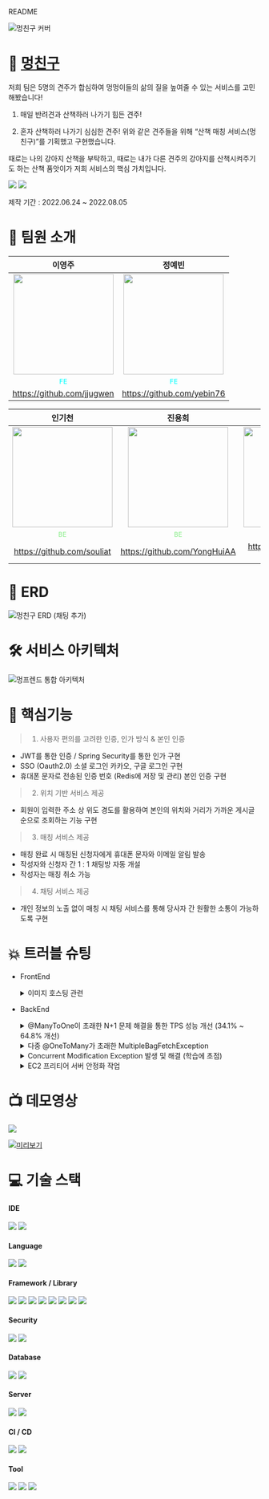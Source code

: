 README

![멍친구 커버](https://user-images.githubusercontent.com/82041804/182148365-9317f9a8-d6bf-45c0-b742-5502fc02ac30.jpg)

# 🐶 [멍친구](https://mungfriend.com)



저희 팀은 5명의 견주가 합심하여 멍멍이들의 삶의 질을 높여줄 수 있는 서비스를 고민해봤습니다!

1. 매일 반려견과 산책하러 나가기 힘든 견주!

2. 혼자 산책하러 나가기 심심한 견주!
위와 같은 견주들을 위해 “산책 매칭 서비스(멍친구)”를 기획했고 구현했습니다.

때로는 나의 강아지 산책을 부탁하고, 때로는 내가 다른 견주의 강아지를 산책시켜주기도 하는 산책 품앗이가 저희 서비스의 핵심 가치입니다.

<a href="https://mungfriend.com"><img src="https://img.shields.io/badge/서비스 바로가기-FA5A30?style=for-the-badge&logo=&logoColor="/></a>
<a href="https://protective-iodine-bc7.notion.site/1911e7ebf67242bab9b4828c368b879e"><img src="https://img.shields.io/badge/브로셔 바로가기-4F65FF?style=for-the-badge&logo=Notion&logoColor=white"/></a>

제작 기간 : 2022.06.24 ~ 2022.08.05

# :information_desk_person: 팀원 소개

|이영주|정예빈|
|:-:|:-:|
|<img src="https://avatars.githubusercontent.com/u/100979254?v=4" width="200px" />|<img src="https://avatars.githubusercontent.com/u/103884098?v=4" width="200px" />|
|<span style="color:aqua">`FE`</span>|<span style="color:aqua">`FE`</span>|
|https://github.com/jjugwen|https://github.com/yebin76|


|인기천|진용희|김형준|
|:-:|:-:|:-:|
|<img src="https://velog.velcdn.com/images/rlafbf222/post/221e1cf8-6b85-4c7c-b838-02312ba89f67/image.png" width="200px" />|<img src="https://velog.velcdn.com/images/rlafbf222/post/c71d2572-aaf5-461c-b2bd-eff4515ec950/image.png" width="200px" />|<img src="https://avatars.githubusercontent.com/u/82041804?s=400&u=fbba7a990dde09c887a001f0d4e0f2465849e2b5&v=4" width="200px" />|
|<span style="color:lightgreen">`BE`</span>|<span style="color:lightgreen">`BE`</span>|<span style="color:lightgreen">`BE`</span>|
|https://github.com/souliat|https://github.com/YongHuiAA|https://github.com/Kim-HJ1986|
 
# 📏 ERD
![멍친구 ERD (채팅 추가)](https://user-images.githubusercontent.com/82041804/178925767-b721bcee-3286-4fc9-9290-09025d168629.JPG)

# 🛠 서비스 아키텍처
![멍프렌드 통합 아키텍처](https://user-images.githubusercontent.com/82041804/178923080-3297f289-a65c-4a77-91c9-7a18403d9f6d.JPG)


# :dizzy: 핵심기능
> 1) 사용자 편의를 고려한 인증, 인가 방식 & 본인 인증
 + JWT를 통한 인증 / Spring Security를 통한 인가 구현
 + SSO (Oauth2.0) 소셜 로그인 카카오, 구글 로그인 구현
 + 휴대폰 문자로 전송된 인증 번호 (Redis에 저장 및 관리) 본인 인증 구현
 
> 2) 위치 기반 서비스 제공
 + 회원이 입력한 주소 상 위도 경도를 활용하여 본인의 위치와 거리가 가까운 게시글 순으로 조회하는 기능 구현

> 3) 매칭 서비스 제공
 + 매칭 완료 시 매칭된 신청자에게 휴대폰 문자와 이메일 알림 발송
 + 작성자와 신청자 간 1 : 1 채팅방 자동 개설
 + 작성자는 매칭 취소 가능
 
> 4) 채팅 서비스 제공
 + 개인 정보의 노출 없이 매칭 시 채팅 서비스를 통해 당사자 간 원활한 소통이 가능하도록 구현

# 💥 트러블 슈팅
- FrontEnd
    <details>
    <summary> 이미지 호스팅 관련 </summary>
    <div markdown="1">
    
    <br>
    
    <문제 상황>
    
     - 일부 이미지를 ifh(무료 호스팅 이미지)를 이용해 나온 url로 썼더니, 특정 환경에서 이미지가 불러와지지 않는 문제가 발생했다. 
     - 대부분의 이미지를 리액트 파일에 직접 추가하여 파일 용량이 무거워지는 문제가 있었다. 
     <br>

    <원인 추론>
     - Ifh(무료 이미지 호스팅 사이트)를 사용한 이미지는 250일 정도의 사용 기간이 제한되는 문제가 있고, HSTS(HTTP Strict Transport Security) 등의 일부 환경에서 Ifh 사이트 연결이 막혀 보이지 않음.(ifh.cc 사이트의 SSL인증서 유효성 문제인 듯)
     <br>

    <해결 방안>
     - 이미지를 AWS S3에 저장, 객체별 url을 생성하여 사용하였다. 리액트 파일에 저장한 이미지들은 삭제하여 파일 용량을 줄였으며, 이미지를 임포트했던 부분을 줄임으로써 코드량도 줄였다.

    + (이미지 보안 관련)
     - 사이트 내 이미지는 대부분 디자이너의 순수 창작물로 저작권을 보호하고, 이미지 사용의 무분별한 사용을 막기 위해 AWS S3주소 노출을 제한하기로 했다. ⇒ AWS S3주소 노출을 막기 위해 공통적인 url을 env에 넣었다. ⇒ 그러나, url이 깃허브 코드에서만 가려지고, 사이트에서 노출되는 건 마찬가지였다. ⇒ 이에, index.html에 우클릭 금지를 설정(*`oncontextmenu*="*return* false"`)하여, 이미지를 url로 가져가지 못하게 막았다.
    </div>
    </details>
        
- BackEnd
    <details>
    <summary> @ManyToOne이 초래한 N+1 문제 해결을 통한 TPS 성능 개선 (34.1% ~ 64.8% 개선) </summary>
    <div markdown="1">
    
    <br>
    
    <문제 상황>
    - JMeter로 부하 테스트를 하던 중, 가장 빈번하게 조회되는 ‘전체게시글조회'와 ‘거리순조회'의 TPS 성능이 저조하고 병목 현상이 존재함을 발견
    
    <br>
    
    <원인 추론>
    - Debugging을 통해 Post 객체를 조회할 때, ManyToOne으로 연관관계가 설정되어있는 모든 Member 객체를 조회하는 N+1 문제 발견
    - ManyToOne으로 연관관계가 설정되면 default로 lazy loading이 되는 것으로 알고 있었지만, 여러 객체를 조회할 경우 N+1 문제가 발생한다는 문제 상황을 파악
    
    <br>
    
    <해결 방안>
    - @EntityGraph를 사용하여 attributePath를 지정한 객체가 쿼리에서 바로 사용될 수 있도록 했으며, Left Join Fetch을 사용하여 하나의 쿼리에 Left Outer Join으로 모든 것을 조회할 수 있도록 변경
    - 추가적으로 ‘전체게시글조회’의 경우 @Transactional을 적용하여 하나의 로직 내 save()가 별도의 EntityManager에 의해 관리되지 않고 하나의 작업 단위로 관리되도록 수정

    `JMeter 테스트 결과`
    
    <img src = 'https://user-images.githubusercontent.com/82041804/182143923-44085a14-33a1-4726-8c8c-e98f8a4927d9.png'>

    <img src = 'https://user-images.githubusercontent.com/82041804/182143856-60bcf3fe-6a68-47ee-8271-fc152c4191fc.png'>
    </div>
    </details>
    
    <details>
    <summary> 다중 @OneToMany가 초래한 MultipleBagFetchException </summary>
    <div markdown="1">
    
    <br>
    <문제 상황>
        
    - Member 객체에 @OneToMany 연관관계로 설정된 테이블이 4개 정도 있었는데 특정 상황에서 N+1 문제를 해결하고자 모든 객체를 Fetch Join으로 조회했으나 MultipleBagFetchException 발생
    
    <br>
    <원인 추론>

    - Member를 조회할 때 BagType (중복을 허용하는 Collection)의 Collection을 2개 이상 조회하려고 했기 때문에 발생
    
    <br>
    <해결 방안>

    - TPS 성능을 가장 많이 잡아먹는 Collection에 Fetch Join을 걸어줬으며, 동시에 hibernate의 default_batch_fetch_size 옵션을 사용하여 호출되는 쿼리의 수를 대폭 감소시킬 수 있었음
    </div>
    </details>
        
    <details>
    <summary> Concurrent Modification Exception 발생 및 해결 (학습에 초점) </summary>
    <div markdown="1">
    
    <br>
    
    <문제 상황>
    - Member에 @OneToMany로 Dog 객체가 연관 관계 설정 되어있는데, 동시에 멤버변수로 대표 반려견의 사진 url이 존재함
    - Member의 DogList를 불러와 반복문을 돌 경우 Concurrent Modification Exception 발생
    
    <br>
    
    <원인 추론>
    - 반복문을 돌며 사용자의 프로필 사진을, 사용자가 선택한 대표 반려견 사진으로 바꾸게 되면 해당 사용자의 다른 반려견들의 사용자 정보도 동시에 업데이트가 됨
    - 이 경우 Iterator의 expectedModcount는 아직 0으로 기대되는데, 반영된 modCount는 1로 바뀌며 다음 for문을 돌때 expectedModCount ≠ modCount가 되어
    Concurrent modification exception이 발생
    
    <br>
    
    <해결 방안>
    1. 따라서 사용자의 대표 멍멍이 사진을 바꿔주는 코드는 for문 밖으로 빼내어 오류 해결
    2. 이를 통해 반복문 내부에서 iterator의 attribute을 변경하는 코드가 있으면 안된다는 것을 학습
    </div>
    </details>
        
        
        
    <details>
    <summary> EC2 프리티어 서버 안정화 작업 </summary>
    <div markdown="1">
    
    <br>
    
    <문제 상황>
    - 백엔드의 배포 서버는 EC2 프리티어 서버로, 할당된 메모리 자원이 1GB에 불과한데 스프링 프로젝트만 배포했을 경우에도 이미 500MB 이상 사용되어 사용자가 많아질 경우 서버가 다운되는 문제가 예측됨
    
    <br>
    
    <해결 방안>
    - 메모리 용량을 초과하더라도 여유 용량을 사용할 수 있도록 2GB의 SWAP 메모리를 생성하고 할당
    
    <img src='https://user-images.githubusercontent.com/82041804/182146849-25f2ce17-82b7-4fce-9800-dfa46b1b33bc.png'>

    </div>
    </details>
        

# :tv: 데모영상
<a target="_blank" href="https://www.youtube.com/embed/1ap-UItobNo"><img src="https://img.shields.io/badge/YouTube-FF0000?style=flat&logo=YouTube&logoColor=white"/></a>

[![미리보기](https://i.ytimg.com/vi/1ap-UItobNo/maxresdefault.jpg)](https://www.youtube.com/embed/1ap-UItobNo)

# :computer: 기술 스택 

#### IDE
  <img src="https://img.shields.io/badge/IntelliJ-000000?style=for-the-badge&logo=intellij idea&logoColor=white"> <img src="https://img.shields.io/badge/Visual Studio Code-007ACC?style=for-the-badge&logo=Visual Studio Code&logoColor=white">
  
#### Language
  <img src="https://img.shields.io/badge/JAVA-007396?style=for-the-badge&logo=CoffeeScript&logoColor=white"> <img src="https://img.shields.io/badge/javascript-F7DF1E?style=for-the-badge&logo=javascript&logoColor=black"> 
  
#### Framework / Library
  <img src="https://img.shields.io/badge/Spring-6DB33F?style=for-the-badge&logo=Spring&logoColor=white"> <img src="https://img.shields.io/badge/Springboot-6DB33F?style=for-the-badge&logo=Springboot&logoColor=white"> <img src="https://img.shields.io/badge/Hibernate-59666C?style=for-the-badge&logo=Hibernate&logoColor=white]"/> <img src="https://img.shields.io/badge/react-61DAFB?style=for-the-badge&logo=react&logoColor=black"> <img src="https://img.shields.io/badge/Redux-764ABC?style=for-the-badge&logo=Redux&logoColor=white"> <img src="https://img.shields.io/badge/Axios-56347C?style=for-the-badge&logo=ReactOs&logoColor=white"/> <img src="https://img.shields.io/badge/StyledComponents-DB7093?style=for-the-badge&logo=styled-components&logoColor=white"/> <img src="https://img.shields.io/badge/css-1572B6?style=for-the-badge&logo=css3&logoColor=white"> 
  
#### Security
  <img src="https://img.shields.io/badge/Spring Security-6DB33F?style=for-the-badge&logo=Spring Security&logoColor=white"> <img src="https://img.shields.io/badge/JWT-000000?style=for-the-badge&logo=JSON Web Tokens&logoColor=white">
  
#### Database
  <img src="https://img.shields.io/badge/mysql-4479A1?style=for-the-badge&logo=mysql&logoColor=white"> <img src="https://img.shields.io/badge/Redis-DC382D?style=for-the-badge&logo=Redis&logoColor=white">
  
#### Server 
  <img src="https://img.shields.io/badge/aws-232F3E?style=for-the-badge&logo=AmazonAWS&logoColor=white"> <img src="https://img.shields.io/badge/linux-FCC624?style=for-the-badge&logo=linux&logoColor=black">
  
#### CI / CD
  <img src="https://img.shields.io/badge/GitHub Actions-2088FF?style=for-the-badge&logo=GitHub Actions&logoColor=white"> <img src="https://img.shields.io/badge/Docker-2496ED?style=for-the-badge&logo=Docker&logoColor=white"> 
  
#### Tool
  <img src="https://img.shields.io/badge/gradle-02303A?style=for-the-badge&logo=gradle&logoColor=white"> <img src="https://img.shields.io/badge/Git-00000?style=for-the-badge&logo=Git&logoColor=F05032]"/> <img src="https://img.shields.io/badge/Github-181717?style=for-the-badge&logo=Github&logoColor=white]"/> 
